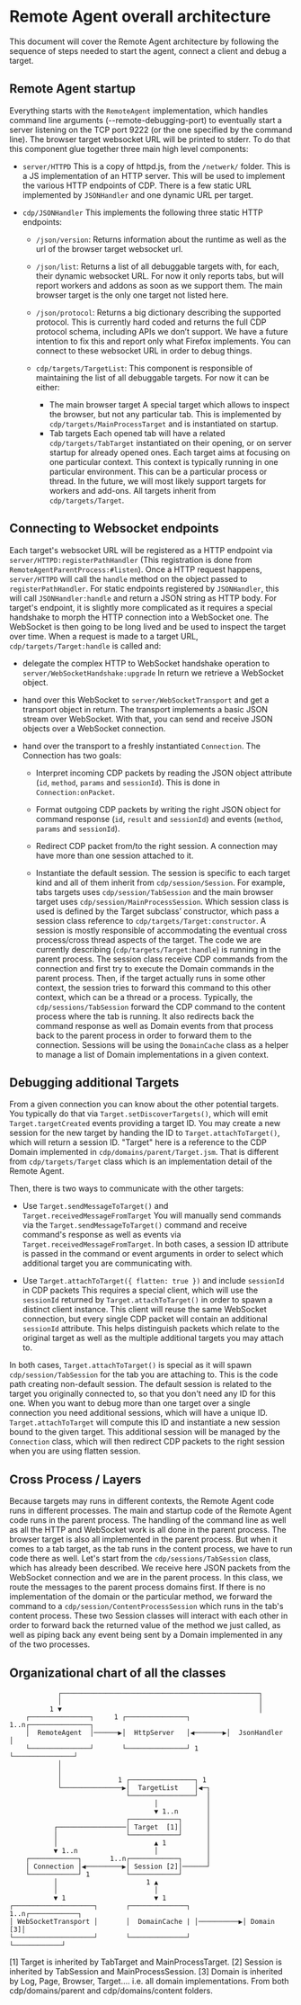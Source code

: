 # Remote Agent overall architecture

This document will cover the Remote Agent architecture by following the sequence of steps needed to start the agent, connect a client and debug a target.

## Remote Agent startup

Everything starts with the `RemoteAgent` implementation, which handles command line
arguments (--remote-debugging-port) to eventually
start a server listening on the TCP port 9222 (or the one specified by the command line).
The browser target websocket URL will be printed to stderr.
To do that this component glue together three main high level components:

* `server/HTTPD`
  This is a copy of httpd.js, from the `/netwerk/` folder. This is a JS
  implementation of an HTTP server.  This will be used to implement the various
  HTTP endpoints of CDP.  There is a few static URL implemented by `JSONHandler`
  and one dynamic URL per target.

* `cdp/JSONHandler`
  This implements the following three static HTTP endpoints:
  * `/json/version`:
      Returns information about the runtime as well as the url of the browser target websocket url.
  * `/json/list`:
      Returns a list of all debuggable targets with, for each, their dynamic websocket URL.
      For now it only reports tabs, but will report workers and addons as soon as we
      support them.  The main browser target is the only one target not listed here.
  * `/json/protocol`:
      Returns a big dictionary describing the supported protocol.
      This is currently hard coded and returns the full CDP protocol schema, including APIs we don’t support.
      We have a future intention to fix this and report only what Firefox implements.
    You can connect to these websocket URL in order to debug things.

  * `cdp/targets/TargetList`:
    This component is responsible of maintaining the list of all debuggable targets.
    For now it can be either:
    * The main browser target
      A special target which allows to inspect the browser, but not any particular tab.
      This is implemented by `cdp/targets/MainProcessTarget` and is instantiated on startup.
    * Tab targets
      Each opened tab will have a related `cdp/targets/TabTarget` instantiated on their opening,
      or on server startup for already opened ones.
    Each target aims at focusing on one particular context. This context is typically running in one
    particular environment. This can be a particular process or thread.
    In the future, we will most likely support targets for workers and add-ons.
    All targets inherit from `cdp/targets/Target`.

## Connecting to Websocket endpoints

Each target's websocket URL will be registered as a HTTP endpoint via `server/HTTPD:registerPathHandler` (This registration is done from `RemoteAgentParentProcess:#listen`).
Once a HTTP request happens, `server/HTTPD` will call the `handle` method on the object passed to `registerPathHandler`.
For static endpoints registered by `JSONHandler`, this will call `JSONHandler:handle` and return a JSON string as HTTP body.
For target's endpoint, it is slightly more complicated as it requires a special handshake to morph the HTTP connection into a WebSocket one.
The WebSocket is then going to be long lived and be used to inspect the target over time.
When a request is made to a target URL, `cdp/targets/Target:handle` is called and:

* delegate the complex HTTP to WebSocket handshake operation to `server/WebSocketHandshake:upgrade`
    In return we retrieve a WebSocket object.

* hand over this WebSocket to `server/WebSocketTransport` and get a transport
  object in return.  The transport implements a basic JSON stream over WebSocket.
  With that, you can send and receive JSON objects over a WebSocket connection.

* hand over the transport to a freshly instantiated `Connection`.  The Connection has two goals:
  * Interpret incoming CDP packets by reading the JSON object attribute (`id`, `method`, `params` and `sessionId`).  This is done in `Connection:onPacket`.
  * Format outgoing CDP packets by writing the right JSON object for command response (`id`, `result` and `sessionId`) and events (`method`, `params` and `sessionId`).
  * Redirect CDP packet from/to the right session.
    A connection may have more than one session attached to it.

  * Instantiate the default session.
    The session is specific to each target kind and all of them inherit from `cdp/session/Session`.
    For example, tabs targets uses `cdp/session/TabSession` and the main browser target uses `cdp/session/MainProcessSession`.
    Which session class is used is defined by the Target subclass’ constructor, which pass a session class reference to `cdp/targets/Target:constructor`.
    A session is mostly responsible of accommodating the eventual cross process/cross thread aspects of the target.
    The code we are currently describing (`cdp/targets/Target:handle`) is running in the parent process.
    The session class receive CDP commands from the connection and first try to execute the Domain commands in the parent process.
    Then, if the target actually runs in some other context, the session tries to forward this command to this other context, which can be a thread or a process.
    Typically, the `cdp/sessions/TabSession` forward the CDP command to the content process where the tab is running.
    It also redirects back the command response as well as Domain events from that process back to the parent process in order to
    forward them to the connection.
    Sessions will be using the `DomainCache` class as a helper to manage a list of Domain implementations in a given context.

## Debugging additional Targets

From a given connection you can know about the other potential targets.
You typically do that via `Target.setDiscoverTargets()`, which will emit `Target.targetCreated` events providing a target ID.
You may create a new session for the new target by handing the ID to `Target.attachToTarget()`, which will return a session ID.
"Target" here is a reference to the CDP Domain implemented in `cdp/domains/parent/Target.jsm`. That is different from `cdp/targets/Target`
class which is an implementation detail of the Remote Agent.

Then, there is two ways to communicate with the other targets:

* Use `Target.sendMessageToTarget()` and `Target.receivedMessageFromTarget`
  You will manually send commands via the `Target.sendMessageToTarget()` command and receive command's response as well as events via `Target.receivedMessageFromTarget`.
  In both cases, a session ID attribute is passed in the command or event arguments in order to select which additional target you are communicating with.

* Use `Target.attachToTarget({ flatten: true })` and include `sessionId` in CDP packets
  This requires a special client, which will use the `sessionId` returned by `Target.attachToTarget()` in order to spawn a distinct client instance.
  This client will reuse the same WebSocket connection, but every single CDP packet will contain an additional `sessionId` attribute.
  This helps distinguish packets which relate to the original target as well as the multiple additional targets you may attach to.

In both cases, `Target.attachToTarget()` is special as it will spawn `cdp/session/TabSession` for the tab you are attaching to.
This is the code path creating non-default session. The default session is related to the target you originally connected to,
so that you don't need any ID for this one. When you want to debug more than one target over a single connection
you need additional sessions, which will have a unique ID.
`Target.attachToTarget` will compute this ID and instantiate a new session bound to the given target.
This additional session will be managed by the `Connection` class, which will then redirect CDP packets to the
right session when you are using flatten session.

## Cross Process / Layers

Because targets may runs in different contexts, the Remote Agent code runs in different processes.
The main and startup code of the Remote Agent code runs in the parent process.
The handling of the command line as well as all the HTTP and WebSocket work is all done in the parent process.
The browser target is also all implemented in the parent process.
But when it comes to a tab target, as the tab runs in the content process, we have to run code there as well.
Let's start from the `cdp/sessions/TabSession` class, which has already been described.
We receive here JSON packets from the WebSocket connection and we are in the parent process.
In this class, we route the messages to the parent process domains first.
If there is no implementation of the domain or the particular method,
we forward the command to a `cdp/session/ContentProcessSession` which runs in the tab's content process.
These two Session classes will interact with each other in order to forward back the returned value
of the method we just called, as well as piping back any event being sent by a Domain implemented in any
of the two processes.

## Organizational chart of all the classes

```text
            ┌─────────────────────────────────────────────────┐
            │                                                 │
          1 ▼                                                 │
    ┌───────────────┐     1 ┌───────────────┐     1..n┌───────────────┐
    │  RemoteAgent  │──────▶│  HttpServer   │◀───────▶│  JsonHandler  │
    └───────────────┘       └───────────────┘ 1       └───────────────┘
            │
            │
            │              1 ┌────────────────┐ 1
            └───────────────▶│  TargetList    │◀─┐
                             └────────────────┘  │
                                    │            │
                                    ▼ 1..n       │
                             ┌────────────┐      │
           ┌─────────────────│ Target  [1]│      │
           │                 └────────────┘      │
           │                        ▲ 1          │
           ▼ 1..n                   │            │
    ┌────────────┐       1..n┌────────────┐      │
    │ Connection │◀─────────▶│ Session [2]│──────┘
    └────────────┘ 1         └────────────┘
           │                      1 ▲
           │                        │
           ▼ 1                      ▼ 1
┌────────────────────┐       ┌──────────────┐         1..n┌────────────┐
│ WebSocketTransport │       │  DomainCache | │──────────▶│ Domain  [3]│
└────────────────────┘       └──────────────┘             └────────────┘
```

[1] Target is inherited by TabTarget and MainProcessTarget.
[2] Session is inherited by TabSession and MainProcessSession.
[3] Domain is inherited by Log, Page, Browser, Target.... i.e. all domain implementations. From both cdp/domains/parent and cdp/domains/content folders.
